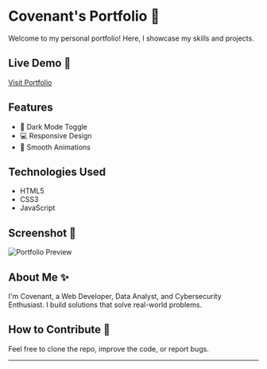 # Covenant's Portfolio 🌟

Welcome to my personal portfolio! Here, I showcase my skills and projects.

## Live Demo 🚀
[Visit Portfolio](https://cinioluwa.github.io)

## Features
- 🌙 Dark Mode Toggle
- 💻 Responsive Design
- 🎨 Smooth Animations

## Technologies Used
- HTML5
- CSS3
- JavaScript

## Screenshot 📸
![Portfolio Preview](assets/images/screenshot.png)

## About Me ✨
I'm Covenant, a Web Developer, Data Analyst, and Cybersecurity Enthusiast. I build solutions that solve real-world problems.

## How to Contribute 🤝
Feel free to clone the repo, improve the code, or report bugs.

---
